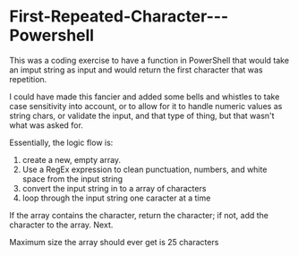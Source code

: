 # First-Repeated-Character---Powershell
This was a coding exercise to have a function in PowerShell that would take an imput string as input and would return the first character that was repetition.

I could have made this fancier and added some bells and whistles to take case sensitivity into account, or to allow for it to handle numeric values as string chars, or validate the input, and that type of thing, but that wasn't what was asked for.

Essentially, the logic flow is:

1. create a new, empty array.
2. Use a RegEx expression to clean punctuation, numbers, and white space from the input string
3. convert the input string in to a array of characters
4. loop through the input string one caracter at a time

If the array contains the character, return the character; if not, add the character to the array. Next.
  
Maximum size the array should ever get is 25 characters

